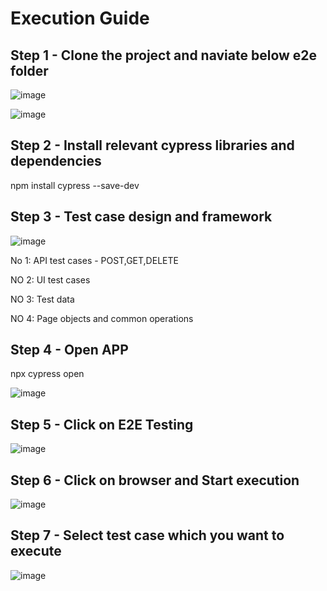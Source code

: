# Execution Guide

## Step 1 - Clone the project and naviate below e2e folder

![image](https://user-images.githubusercontent.com/14839226/189306365-cca26fe7-981d-414d-a09e-20febd3227d3.png)

![image](https://user-images.githubusercontent.com/14839226/189311114-cf001c61-6987-447c-91e0-7a6718b86f9f.png)


## Step 2 - Install relevant cypress libraries and dependencies
npm install cypress --save-dev

## Step 3 - Test case design and framework

![image](https://user-images.githubusercontent.com/14839226/189306871-663908ac-39fa-4c8e-84c1-59a2c089c705.png)

No 1:  API test cases - POST,GET,DELETE

NO 2: UI test cases

NO 3: Test data

NO 4: Page objects and common operations


## Step 4 - Open APP

npx cypress open

![image](https://user-images.githubusercontent.com/14839226/189307524-2ec712e9-479f-4eec-beab-93c65c0b3ee4.png)


## Step 5 - Click on E2E Testing

![image](https://user-images.githubusercontent.com/14839226/189307756-da50457c-18ea-4e41-af7d-026e66bfc62f.png)

## Step 6 - Click on browser and Start execution

![image](https://user-images.githubusercontent.com/14839226/189307913-66af8c3e-f9ba-4521-a1e5-3ea94e286a74.png)

## Step 7 - Select test case which you want to execute

![image](https://user-images.githubusercontent.com/14839226/189308057-0d946838-4982-413f-ae62-58e727e560f1.png)
